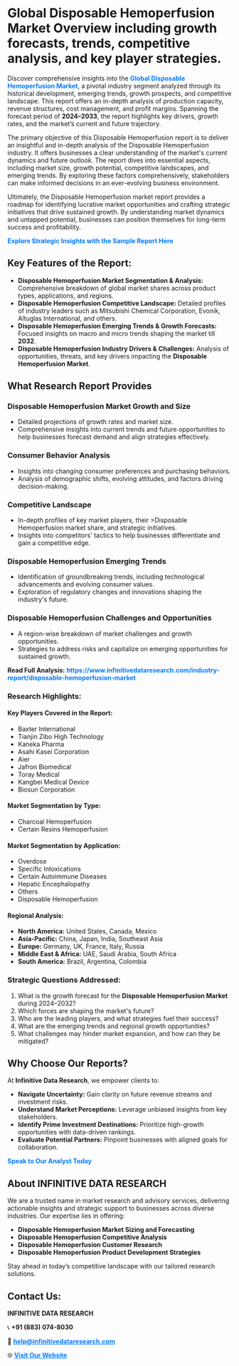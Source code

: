 <h1>Global Disposable Hemoperfusion Market Overview including growth forecasts, trends, competitive analysis, and key player strategies.</h1>
<p>
Discover comprehensive insights into the 
<a href="https://www.infinitivedataresearch.com/industry-report/disposable-hemoperfusion-market" rel="dofollow" style="color: #007BFF; text-decoration: none;"><strong>Global Disposable Hemoperfusion Market</strong></a>, a pivotal industry segment analyzed through its historical development, emerging trends, growth prospects, and competitive landscape. This report offers an in-depth analysis of production capacity, revenue structures, cost management, and profit margins. Spanning the forecast period of <strong>2024–2033</strong>, the report highlights key drivers, growth rates, and the market’s current and future trajectory.
</p>
<p>
The primary objective of this Disposable Hemoperfusion report is to deliver an insightful and in-depth analysis of the Disposable Hemoperfusion industry. It offers businesses a clear understanding of the market's current dynamics and future outlook. The report dives into essential aspects, including market size, growth potential, competitive landscapes, and emerging trends. By exploring these factors comprehensively, stakeholders can make informed decisions in an ever-evolving business environment.
</p>
<p>
Ultimately, the Disposable Hemoperfusion market report provides a roadmap for identifying lucrative market opportunities and crafting strategic initiatives that drive sustained growth. By understanding market dynamics and untapped potential, businesses can position themselves for long-term success and profitability.
</p>
<p>
<a href="https://www.infinitivedataresearch.com/request-sample/reportId=110852" style="color: #007BFF; text-decoration: none;"><strong>Explore Strategic Insights with the Sample Report Here</strong></a>
</p>

<h2>Key Features of the Report:</h2>
<ul>
<li><strong>Disposable Hemoperfusion Market Segmentation & Analysis:</strong> Comprehensive breakdown of global market shares across product types, applications, and regions.</li>
<li><strong>Disposable Hemoperfusion Competitive Landscape:</strong> Detailed profiles of industry leaders such as Mitsubishi Chemical Corporation, Evonik, Altuglas International, and others.</li>
<li><strong>Disposable Hemoperfusion Emerging Trends & Growth Forecasts:</strong> Focused insights on macro and micro trends shaping the market till <strong>2032</strong>.</li>
<li><strong>Disposable Hemoperfusion Industry Drivers & Challenges:</strong> Analysis of opportunities, threats, and key drivers impacting the <strong>Disposable Hemoperfusion Market</strong>.</li>
</ul>

<h2>What Research Report Provides</h2>
<h3>Disposable Hemoperfusion Market Growth and Size</h3>
<ul>
<li>Detailed projections of growth rates and market size.</li>
<li>Comprehensive insights into current trends and future opportunities to help businesses forecast demand and align strategies effectively.</li>
</ul>

<h3>Consumer Behavior Analysis</h3>
<ul>
<li>Insights into changing consumer preferences and purchasing behaviors.</li>
<li>Analysis of demographic shifts, evolving attitudes, and factors driving decision-making.</li>
</ul>

<h3>Competitive Landscape</h3>
<ul>
<li>In-depth profiles of key market players, their >Disposable Hemoperfusion market share, and strategic initiatives.</li>
<li>Insights into competitors' tactics to help businesses differentiate and gain a competitive edge.</li>
</ul>

<h3>Disposable Hemoperfusion Emerging Trends</h3>
<ul>
<li>Identification of groundbreaking trends, including technological advancements and evolving consumer values.</li>
<li>Exploration of regulatory changes and innovations shaping the industry's future.</li>
</ul>

<h3>Disposable Hemoperfusion Challenges and Opportunities</h3>
<ul>
<li>A region-wise breakdown of market challenges and growth opportunities.</li>
<li>Strategies to address risks and capitalize on emerging opportunities for sustained growth.</li>
</ul>
<p><strong>Read Full Analysis:</strong> <a href="https://www.infinitivedataresearch.com/industry-report/disposable-hemoperfusion-market" rel="dofollow" style="color: #007BFF; text-decoration: none;"><strong>https://www.infinitivedataresearch.com/industry-report/disposable-hemoperfusion-market</strong></a></p>
<h3>Research Highlights:</h3>
<h4>Key Players Covered in the Report:</h4>
<ul><li>Baxter International</li><li>Tianjin Zibo High Technology</li><li>Kaneka Pharma</li><li>Asahi Kasei Corporation</li><li>Aier</li><li>Jafron Biomedical</li><li>Toray Medical</li><li>Kangbei Medical Device</li><li>Biosun Corporation</li></ul>
<h4>Market Segmentation by Type:</h4>
<ul><li>Charcoal Hemoperfusion</li><li>Certain Resins Hemoperfusion</li></ul>
<h4>Market Segmentation by Application:</h4>
<ul><li>Overdose</li><li>Specific Intoxications</li><li>Certain Autoimmune Diseases</li><li>Hepatic Encephalopathy</li><li>Others</li><li>Disposable Hemoperfusion</li></ul>

<h4>Regional Analysis:</h4>
<ul>
<li><strong>North America:</strong> United States, Canada, Mexico</li>
<li><strong>Asia-Pacific:</strong> China, Japan, India, Southeast Asia</li>
<li><strong>Europe:</strong> Germany, UK, France, Italy, Russia</li>
<li><strong>Middle East & Africa:</strong> UAE, Saudi Arabia, South Africa</li>
<li><strong>South America:</strong> Brazil, Argentina, Colombia</li>
</ul>

<h3>Strategic Questions Addressed:</h3>
<ol>
<li>What is the growth forecast for the <strong>Disposable Hemoperfusion Market</strong> during 2024–2032?</li>
<li>Which forces are shaping the market's future?</li>
<li>Who are the leading players, and what strategies fuel their success?</li>
<li>What are the emerging trends and regional growth opportunities?</li>
<li>What challenges may hinder market expansion, and how can they be mitigated?</li>
</ol>

<h2>Why Choose Our Reports?</h2>
<p>At <strong>Infinitive Data Research</strong>, we empower clients to:</p>
<ul>
<li><strong>Navigate Uncertainty:</strong> Gain clarity on future revenue streams and investment risks.</li>
<li><strong>Understand Market Perceptions:</strong> Leverage unbiased insights from key stakeholders.</li>
<li><strong>Identify Prime Investment Destinations:</strong> Prioritize high-growth opportunities with data-driven rankings.</li>
<li><strong>Evaluate Potential Partners:</strong> Pinpoint businesses with aligned goals for collaboration.</li>
</ul>
<p><a href="https://www.infinitivedataresearch.com/industry-report/disposable-hemoperfusion-market" rel="dofollow" style="color: #007BFF; text-decoration: none;"><strong>Speak to Our Analyst Today</strong></a></p>

<h2>About INFINITIVE DATA RESEARCH</h2>
<p>We are a trusted name in market research and advisory services, delivering actionable insights and strategic support to businesses across diverse industries. Our expertise lies in offering:</p>
<ul>
<li><strong>Disposable Hemoperfusion Market Sizing and Forecasting</strong></li>
<li><strong>Disposable Hemoperfusion Competitive Analysis</strong></li>
<li><strong>Disposable Hemoperfusion Customer Research</strong></li>
<li><strong>Disposable Hemoperfusion Product Development Strategies</strong></li>
</ul>
<p>Stay ahead in today’s competitive landscape with our tailored research solutions.</p>

<h2>Contact Us:</h2>
<p><strong>INFINITIVE DATA RESEARCH</strong></p>
<p>📞 <strong>+91 (883) 074-8030</strong></p>
<p>📧 <strong><a href="mailto:help@infinitivedataresearch.com" style="color: #007BFF;">help@infinitivedataresearch.com</a></strong></p>
<p>🌐 <strong><a href="https://www.infinitivedataresearch.com" rel="dofollow" style="color: #007BFF;">Visit Our Website</a></strong></p>